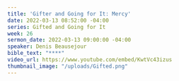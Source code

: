 ```yaml
---
title: 'Gifter and Going for It: Mercy'
date: 2022-03-13 08:52:00 -04:00
series: Gifted and Going for It
week: 26
sermon_date: 2022-03-13 09:00:00 -04:00
speaker: Denis Beausejour
bible_text: "****"
video_url: https://www.youtube.com/embed/KwtVc43izus
thumbnail_image: "/uploads/Gifted.png"
---
```


